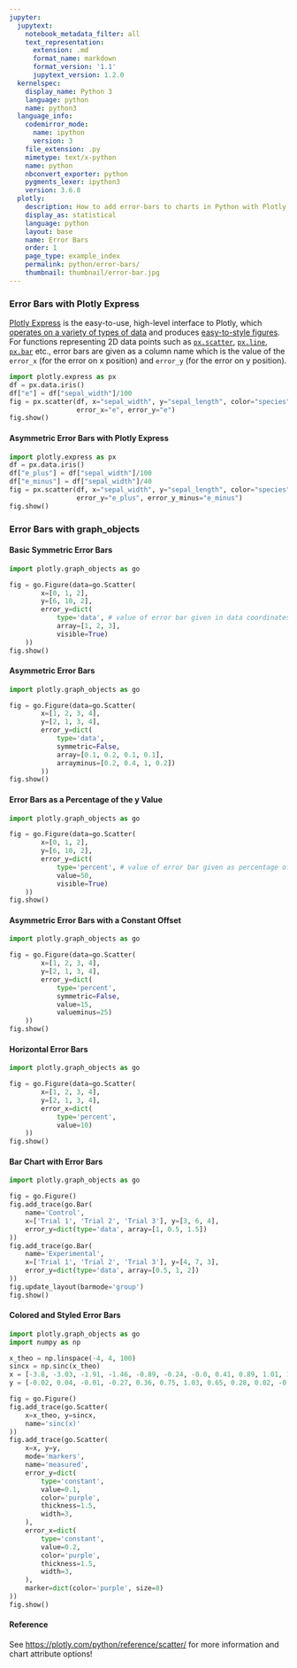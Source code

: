 ```yaml
---
jupyter:
  jupytext:
    notebook_metadata_filter: all
    text_representation:
      extension: .md
      format_name: markdown
      format_version: '1.1'
      jupytext_version: 1.2.0
  kernelspec:
    display_name: Python 3
    language: python
    name: python3
  language_info:
    codemirror_mode:
      name: ipython
      version: 3
    file_extension: .py
    mimetype: text/x-python
    name: python
    nbconvert_exporter: python
    pygments_lexer: ipython3
    version: 3.6.8
  plotly:
    description: How to add error-bars to charts in Python with Plotly.
    display_as: statistical
    language: python
    layout: base
    name: Error Bars
    order: 1
    page_type: example_index
    permalink: python/error-bars/
    thumbnail: thumbnail/error-bar.jpg
---
```


### Error Bars with Plotly Express

[Plotly Express](plotly-express.md) is the easy-to-use, high-level interface to Plotly, which [operates on a variety of types of data](px-arguments.md) and produces [easy-to-style figures](styling-plotly-express.md). For functions representing 2D data points such as [`px.scatter`](https://plotly.com/python/line-and-scatter/), [`px.line`](https://plotly.com/python/line-charts/), [`px.bar`](https://plotly.com/python/bar-charts/) etc., error bars are given as a column name which is the value of the `error_x` (for the error on x position) and `error_y` (for the error on y position).

```python
import plotly.express as px
df = px.data.iris()
df["e"] = df["sepal_width"]/100
fig = px.scatter(df, x="sepal_width", y="sepal_length", color="species",
                 error_x="e", error_y="e")
fig.show()
```

#### Asymmetric Error Bars with Plotly Express

```python
import plotly.express as px
df = px.data.iris()
df["e_plus"] = df["sepal_width"]/100
df["e_minus"] = df["sepal_width"]/40
fig = px.scatter(df, x="sepal_width", y="sepal_length", color="species",
                 error_y="e_plus", error_y_minus="e_minus")
fig.show()
```

### Error Bars with graph_objects

#### Basic Symmetric Error Bars

```python
import plotly.graph_objects as go

fig = go.Figure(data=go.Scatter(
        x=[0, 1, 2],
        y=[6, 10, 2],
        error_y=dict(
            type='data', # value of error bar given in data coordinates
            array=[1, 2, 3],
            visible=True)
    ))
fig.show()
```

#### Asymmetric Error Bars

```python
import plotly.graph_objects as go

fig = go.Figure(data=go.Scatter(
        x=[1, 2, 3, 4],
        y=[2, 1, 3, 4],
        error_y=dict(
            type='data',
            symmetric=False,
            array=[0.1, 0.2, 0.1, 0.1],
            arrayminus=[0.2, 0.4, 1, 0.2])
        ))
fig.show()
```

#### Error Bars as a Percentage of the y Value

```python
import plotly.graph_objects as go

fig = go.Figure(data=go.Scatter(
        x=[0, 1, 2],
        y=[6, 10, 2],
        error_y=dict(
            type='percent', # value of error bar given as percentage of y value
            value=50,
            visible=True)
    ))
fig.show()
```

#### Asymmetric Error Bars with a Constant Offset

```python
import plotly.graph_objects as go

fig = go.Figure(data=go.Scatter(
        x=[1, 2, 3, 4],
        y=[2, 1, 3, 4],
        error_y=dict(
            type='percent',
            symmetric=False,
            value=15,
            valueminus=25)
    ))
fig.show()
```

#### Horizontal Error Bars

```python
import plotly.graph_objects as go

fig = go.Figure(data=go.Scatter(
        x=[1, 2, 3, 4],
        y=[2, 1, 3, 4],
        error_x=dict(
            type='percent',
            value=10)
    ))
fig.show()
```

#### Bar Chart with Error Bars

```python
import plotly.graph_objects as go

fig = go.Figure()
fig.add_trace(go.Bar(
    name='Control',
    x=['Trial 1', 'Trial 2', 'Trial 3'], y=[3, 6, 4],
    error_y=dict(type='data', array=[1, 0.5, 1.5])
))
fig.add_trace(go.Bar(
    name='Experimental',
    x=['Trial 1', 'Trial 2', 'Trial 3'], y=[4, 7, 3],
    error_y=dict(type='data', array=[0.5, 1, 2])
))
fig.update_layout(barmode='group')
fig.show()
```

#### Colored and Styled Error Bars

```python
import plotly.graph_objects as go
import numpy as np

x_theo = np.linspace(-4, 4, 100)
sincx = np.sinc(x_theo)
x = [-3.8, -3.03, -1.91, -1.46, -0.89, -0.24, -0.0, 0.41, 0.89, 1.01, 1.91, 2.28, 2.79, 3.56]
y = [-0.02, 0.04, -0.01, -0.27, 0.36, 0.75, 1.03, 0.65, 0.28, 0.02, -0.11, 0.16, 0.04, -0.15]

fig = go.Figure()
fig.add_trace(go.Scatter(
    x=x_theo, y=sincx,
    name='sinc(x)'
))
fig.add_trace(go.Scatter(
    x=x, y=y,
    mode='markers',
    name='measured',
    error_y=dict(
        type='constant',
        value=0.1,
        color='purple',
        thickness=1.5,
        width=3,
    ),
    error_x=dict(
        type='constant',
        value=0.2,
        color='purple',
        thickness=1.5,
        width=3,
    ),
    marker=dict(color='purple', size=8)
))
fig.show()
```

#### Reference

See https://plotly.com/python/reference/scatter/ for more information and chart attribute options!